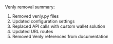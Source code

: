 Venly removal summary:

1. Removed venly.py files
2. Updated configuration settings
3. Replaced API calls with custom wallet solution
4. Updated URL routes
5. Removed Venly references from documentation
